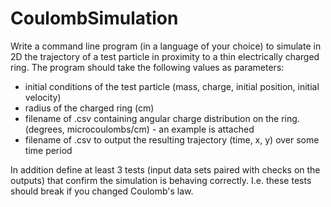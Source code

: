# CoulombSimulation

Write a command line program (in a language of your choice) to simulate in 2D the trajectory of a test particle in proximity to a thin electrically charged ring.  The program should take the following values as parameters:
- initial conditions of the test particle (mass, charge, initial position, initial velocity)
- radius of the charged ring (cm)
- filename of .csv containing angular charge distribution on the ring. (degrees, microcoulombs/cm) - an example is attached
- filename of .csv to output the resulting trajectory (time, x, y) over some time period

In addition define at least 3 tests (input data sets paired with checks on the outputs) that confirm the simulation is behaving correctly. I.e. these tests should break if you changed Coulomb's law.

